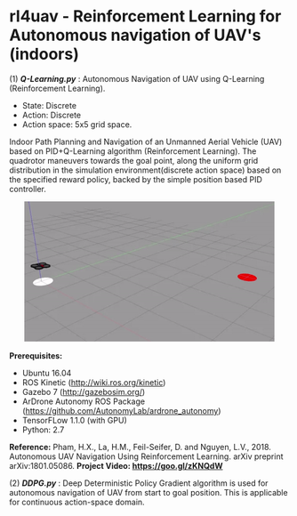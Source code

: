 # rl4uav - Reinforcement Learning for Autonomous navigation of UAV's (indoors) 
(1) *****Q-Learning.py***** : Autonomous Navigation of UAV using Q-Learning (Reinforcement Learning). 
- State: Discrete
- Action: Discrete
- Action space: 5x5 grid space.

Indoor Path Planning and Navigation of an Unmanned Aerial Vehicle (UAV) based on PID+Q-Learning algorithm (Reinforcement Learning). The quadrotor maneuvers towards the goal point, along the uniform grid distribution in the simulation environment(discrete action space) based on the specified reward policy, backed by the simple position based PID controller.
<p align= "center">
<img src="drone_qlearning.gif/">
</p>

**Prerequisites:** 
- Ubuntu 16.04 
- ROS Kinetic (http://wiki.ros.org/kinetic)
- Gazebo 7 (http://gazebosim.org/)
- ArDrone Autonomy ROS Package (https://github.com/AutonomyLab/ardrone_autonomy)
- TensorFLow 1.1.0 (with GPU)
- Python: 2.7

**Reference:** Pham, H.X., La, H.M., Feil-Seifer, D. and Nguyen, L.V., 2018. Autonomous UAV Navigation Using Reinforcement Learning. arXiv preprint arXiv:1801.05086.
**Project Video: https://goo.gl/zKNQdW**

(2) *****DDPG.py***** : Deep Deterministic Policy Gradient algorithm is used for autonomous navigation of UAV from start to goal position. This is applicable for continuous action-space domain. 
